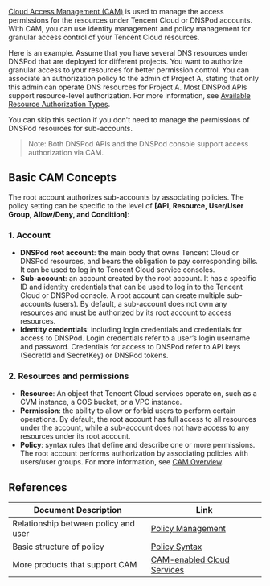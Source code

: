 ﻿[Cloud Access Management (CAM)](https://intl.cloud.tencent.com/document/product/598/17848) is used to manage the access permissions for the resources under Tencent Cloud or DNSPod accounts. With CAM, you can use identity management and policy management for granular access control of your Tencent Cloud resources.

Here is an example. Assume that you have several DNS resources under DNSPod that are deployed for different projects. You want to authorize granular access to your resources for better permission control. You can associate an authorization policy to the admin of Project A, stating that only this admin can operate DNS resources for Project A. Most DNSPod APIs support resource-level authorization. For more information, see [Available Resource Authorization Types](https://docs.dnspod.cn/dns/dnspod-cam-manage/).

You can skip this section if you don't need to manage the permissions of DNSPod resources for sub-accounts.

> Note: Both DNSPod APIs and the DNSPod console support access authorization via CAM.

## Basic CAM Concepts
The root account authorizes sub-accounts by associating policies. The policy setting can be specific to the level of **[API, Resource, User/User Group, Allow/Deny, and Condition]**:

### 1. Account
- **DNSPod root account**: the main body that owns Tencent Cloud or DNSPod resources, and bears the obligation to pay corresponding bills. It can be used to log in to Tencent Cloud service consoles.
- **Sub-account**: an account created by the root account. It has a specific ID and identity credentials that can be used to log in to the Tencent Cloud or DNSPod console. A root account can create multiple sub-accounts (users). By default, a sub-account does not own any resources and must be authorized by its root account to access resources.
- **Identity credentials**: including login credentials and credentials for access to DNSPod. Login credentials refer to a user’s login username and password. Credentials for access to DNSPod refer to API keys (SecretId and SecretKey) or DNSPod tokens.
### 2. Resources and permissions
- **Resource**: An object that Tencent Cloud services operate on, such as a CVM instance, a COS bucket, or a VPC instance.
- **Permission**: the ability to allow or forbid users to perform certain operations. By default, the root account has full access to all resources under the account, while a sub-account does not have access to any resources under its root account.
- **Policy**: syntax rules that define and describe one or more permissions. The root account performs authorization by associating policies with users/user groups.
For more information, see [CAM Overview](https://intl.cloud.tencent.com/document/product/598/10583).

## References
| Document Description | Link |
|---------|---------|
| Relationship between policy and user | [Policy Management](https://intl.cloud.tencent.com/document/product/598/10601) |
| Basic structure of policy | [Policy Syntax](https://cloud.tencent.com/document/product/598/10603) |
| More products that support CAM | [CAM-enabled Cloud Services](https://intl.cloud.tencent.com/document/product/598/10588) |